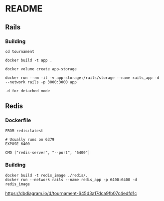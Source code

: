 # README
## Rails
### Building

```
cd tournament

docker build -t app .

docker volume create app-storage

docker run --rm -it -v app-storage:/rails/storage --name rails_app -d --network rails -p 3000:3000 app
 
-d for detached mode

```


## Redis
### Dockerfile
```
FROM redis:latest

# Usually runs on 6379
EXPOSE 6400

CMD ["redis-server", "--port", "6400"]
```
### Building
```
docker build -t redis_image ./redis/.
docker run --network rails --name redis_app -p 6400:6400 -d redis_image
```
https://dbdiagram.io/d/tournament-645d3a17dca9fb07c4edfd1c